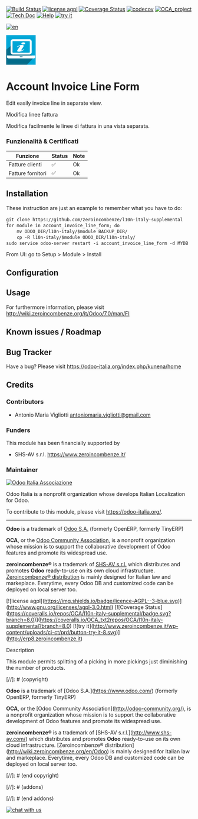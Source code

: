 [![Build Status](https://travis-ci.org/zeroincombenze/l10n-italy-supplemental.svg?branch=8.0)](https://travis-ci.org/zeroincombenze/l10n-italy-supplemental)
[![license agpl](https://img.shields.io/badge/licence-AGPL--3-blue.svg)](http://www.gnu.org/licenses/agpl-3.0.html)
[![Coverage Status](https://coveralls.io/repos/github/zeroincombenze/l10n-italy-supplemental/badge.svg?branch=8.0)](https://coveralls.io/github/zeroincombenze/l10n-italy-supplemental?branch=8.0)
[![codecov](https://codecov.io/gh/zeroincombenze/l10n-italy-supplemental/branch/8.0/graph/badge.svg)](https://codecov.io/gh/zeroincombenze/l10n-italy-supplemental/branch/8.0)
[![OCA_project](http://www.zeroincombenze.it/wp-content/uploads/ci-ct/prd/button-oca-8.svg)](https://github.com/OCA/l10n-italy-supplemental/tree/8.0)
[![Tech Doc](http://www.zeroincombenze.it/wp-content/uploads/ci-ct/prd/button-docs-8.svg)](http://wiki.zeroincombenze.org/en/Odoo/8.0/dev)
[![Help](http://www.zeroincombenze.it/wp-content/uploads/ci-ct/prd/button-help-8.svg)](http://wiki.zeroincombenze.org/en/Odoo/8.0/man/FI)
[![try it](http://www.zeroincombenze.it/wp-content/uploads/ci-ct/prd/button-try-it-8.svg)](http://erp8.zeroincombenze.it)
























[![en](http://www.shs-av.com/wp-content/en_US.png)](http://wiki.zeroincombenze.org/it/Odoo/7.0/man)

[![icon](static/src/img/icon.png)](https://travis-ci.org/zeroincombenze)

Account Invoice Line Form
=========================

Edit easily invoice line in separate view.



Modifica linee fattura

Modifica facilmente le linee di fattura in una vista separata.

### Funzionalità & Certificati

Funzione | Status | Note
--- | --- | ---
Fatture clienti | :white_check_mark: | Ok
Fatture fornitori | :white_check_mark: | Ok


Installation
------------

These instruction are just an example to remember what you have to do:

    git clone https://github.com/zeroincombenze/l10n-italy-supplemental
    for module in account_invoice_line_form; do
        mv ODOO_DIR/l10n-italy/$module BACKUP_DIR/
        cp -R l10n-italy/$module ODOO_DIR/l10n-italy/
    sudo service odoo-server restart -i account_invoice_line_form -d MYDB

From UI: go to Setup > Module > Install


Configuration
-------------


Usage
-----

For furthermore information, please visit http://wiki.zeroincombenze.org/it/Odoo/7.0/man/FI


Known issues / Roadmap
----------------------


Bug Tracker
-----------

Have a bug? Please visit https://odoo-italia.org/index.php/kunena/home


Credits
-------

### Contributors

* Antonio Maria Vigliotti <antoniomaria.vigliotti@gmail.com>

### Funders

This module has been financially supported by

* SHS-AV s.r.l. <https://www.zeroincombenze.it/>


### Maintainer

[![Odoo Italia Associazione](https://www.odoo-italia.org/images/Immagini/Odoo%20Italia%20-%20126x56.png)](https://odoo-italia.org)

Odoo Italia is a nonprofit organization whose develops Italian Localization for
Odoo.

To contribute to this module, please visit <https://odoo-italia.org/>.


[//]: # (copyright)

----

**Odoo** is a trademark of [Odoo S.A.](https://www.odoo.com/) (formerly OpenERP, formerly TinyERP)

**OCA**, or the [Odoo Community Association](http://odoo-community.org/), is a nonprofit organization whose
mission is to support the collaborative development of Odoo features and
promote its widespread use.

**zeroincombenze®** is a trademark of [SHS-AV s.r.l.](http://www.shs-av.com/)
which distributes and promotes **Odoo** ready-to-use on its own cloud infrastructure.
[Zeroincombenze® distribution](http://wiki.zeroincombenze.org/en/Odoo)
is mainly designed for Italian law and markeplace.
Everytime, every Odoo DB and customized code can be deployed on local server too.

[//]: # (end copyright)

[//]: # (addons)

[//]: # (end addons)







\[!\[license
agpl\](<https://img.shields.io/badge/licence-AGPL--3-blue.svg>)\](<http://www.gnu.org/licenses/agpl-3.0.html>)
\[!\[Coverage
Status\](<https://coveralls.io/repos/OCA/l10n-italy-supplemental/badge.svg?branch=8.0>)\](<https://coveralls.io/OCA_txt2repos/OCA/l10n-italy-supplemental?branch=8.0>)
\[!\[try
it\](<http://www.zeroincombenze.it/wp-content/uploads/ci-ct/prd/button-try-it-8.svg>)\](<http://erp8.zeroincombenze.it>)

Description

This module permits splitting of a picking in more pickings just
diminishing the number of products.

\[//\]: \# (copyright)


**Odoo** is a trademark of \[Odoo S.A.\](<https://www.odoo.com/>)
(formerly OpenERP, formerly TinyERP)

**OCA**, or the \[Odoo Community
Association\](<http://odoo-community.org/>), is a nonprofit organization
whose mission is to support the collaborative development of Odoo
features and promote its widespread use.

**zeroincombenze®** is a trademark of \[SHS-AV
s.r.l.\](<http://www.shs-av.com/>) which distributes and promotes
**Odoo** ready-to-use on its own cloud infrastructure. \[Zeroincombenze®
distribution\](<http://wiki.zeroincombenze.org/en/Odoo>) is mainly
designed for Italian law and markeplace. Everytime, every Odoo DB and
customized code can be deployed on local server too.

\[//\]: \# (end copyright)

\[//\]: \# (addons)

\[//\]: \# (end addons)

[![chat with us](https://www.shs-av.com/wp-content/chat_with_us.gif)](https://tawk.to/85d4f6e06e68dd4e358797643fe5ee67540e408b)
